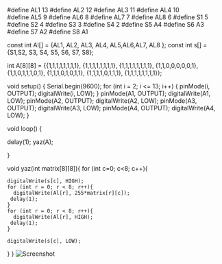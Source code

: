 #define AL1 13
#define AL2 12
#define AL3 11
#define AL4 10    
#define AL5 9
#define AL6 8
#define AL7 7
#define AL8 6
#define S1 5
#define S2 4
#define S3 3
#define S4 2
#define S5 A4
#define S6 A3
#define S7 A2
#define S8  A1

const int Al[] = {AL1, AL2, AL3, AL4, AL5,AL6,AL7,  AL8 };
const int s[] = {S1,S2, S3, S4, S5, S6, S7, S8};



int A[8][8] = {{1,1,1,1,1,1,1,1},
		       {1,1,1,1,1,1,1,1},
		       {1,1,1,1,1,1,1,1},
		       {1,1,0,0,0,0,0,1},
		       {1,1,0,1,1,1,0,1},
		       {1,1,1,0,1,0,1,1},
		       {1,1,1,1,0,1,1,1},
		       {1,1,1,1,1,1,1,1}};

void setup() {
  Serial.begin(9600);
  for (int i = 2; i <= 13; i++) {
    pinMode(i, OUTPUT);
    digitalWrite(i, LOW);
  }
  pinMode(A1, OUTPUT);
  digitalWrite(A1, LOW);
  pinMode(A2, OUTPUT);
  digitalWrite(A2, LOW);
  pinMode(A3, OUTPUT);
  digitalWrite(A3, LOW);
  pinMode(A4, OUTPUT);
  digitalWrite(A4, LOW);
}

void loop() {

  delay(1);
  yaz(A);

}

void  yaz(int matrix[8][8]){
  for (int c=0; c<8; c++){

    digitalWrite(s[c], HIGH);
    for (int r = 0; r < 8; r++){
      digitalWrite(Al[r], 255*matrix[r][c]);
     delay(1);
    }
    for (int r = 0; r < 8; r++){
      digitalWrite(Al[r], HIGH);
     delay(1);
    }
  
    digitalWrite(s[c], LOW);
  }
}
![Screenshot ](https://github.com/ALI-A23/Arduino23/assets/138877069/0e9c213a-22bc-4fe8-873b-70489c50d50a) 


